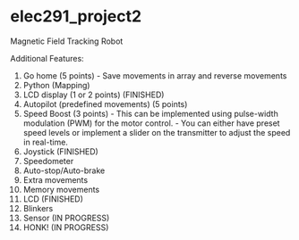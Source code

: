 # elec291_project2
Magnetic Field Tracking Robot

Additional Features:
1. Go home (5 points) 
         - Save movements in array and reverse movements
2. Python (Mapping)
3. LCD display (1 or 2 points) (FINISHED)
4. Autopilot  (predefined movements) (5 points)
5. Speed Boost (3 points)
         - This can be implemented using pulse-width modulation (PWM) for the motor control. 
         - You can either have preset speed levels or implement a slider on the transmitter to adjust the speed in real-time.
6. Joystick (FINISHED) 
7. Speedometer
8. Auto-stop/Auto-brake
9. Extra movements
10. Memory movements
11. LCD (FINISHED)
12. Blinkers
13. Sensor (IN PROGRESS)
14. HONK! (IN PROGRESS)
